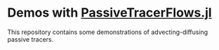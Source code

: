 # Demos with [PassiveTracerFlows.jl](https://fourierflows.github.io/PassiveTracerFlowsDocumentation/stable/)

This repository contains some demonstrations of advecting-diffusing passive tracers.
